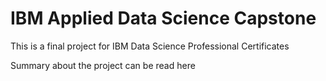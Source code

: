 # IBM Applied Data Science Capstone

This is a final project for IBM Data Science Professional Certificates

Summary about the project can be read here
